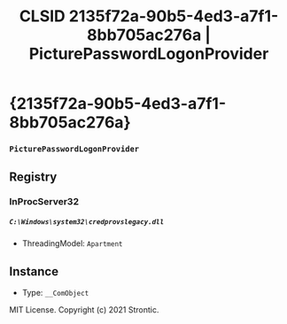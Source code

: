 ﻿---
title: "CLSID 2135f72a-90b5-4ed3-a7f1-8bb705ac276a | PicturePasswordLogonProvider"
excerpt: What is COM-Object CLSID 2135f72a-90b5-4ed3-a7f1-8bb705ac276a?
---

# {2135f72a-90b5-4ed3-a7f1-8bb705ac276a}

### `PicturePasswordLogonProvider`

## Registry


### InProcServer32

##### `C:\Windows\system32\credprovslegacy.dll`
* ThreadingModel: `Apartment`

## Instance

* Type: `__ComObject`

MIT License. Copyright (c) 2021 Strontic.


